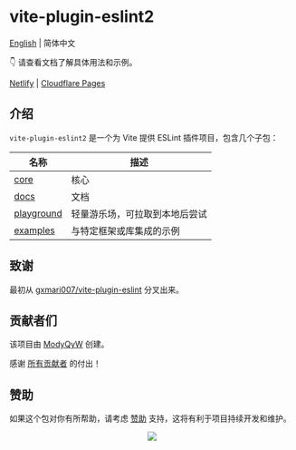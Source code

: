 # vite-plugin-eslint2

[English](./README.md) | 简体中文

👇 请查看文档了解具体用法和示例。

[Netlify](https://vite-plugin-eslint2.netlify.app/) | [Cloudflare Pages](https://vite-plugin-eslint2.modyqyw.top/)

## 介绍

`vite-plugin-eslint2` 是一个为 Vite 提供 ESLint 插件项目，包含几个子包：

| 名称                                                                              | 描述                           |
| --------------------------------------------------------------------------------- | ------------------------------ |
| [core](https://github.com/ModyQyW/vite-plugin-eslint2/tree/main/packages/core)    | 核心                           |
| [docs](https://github.com/ModyQyW/vite-plugin-eslint2/tree/main/docs)             | 文档                           |
| [playground](https://github.com/ModyQyW/vite-plugin-eslint2/tree/main/playground) | 轻量游乐场，可拉取到本地后尝试 |
| [examples](https://github.com/ModyQyW/vite-plugin-eslint2/tree/main/examples)     | 与特定框架或库集成的示例       |

## 致谢

最初从 [gxmari007/vite-plugin-eslint](https://github.com/gxmari007/vite-plugin-eslint) 分叉出来。

## 贡献者们

该项目由 [ModyQyW](https://github.com/ModyQyW) 创建。

感谢 [所有贡献者](https://github.com/ModyQyW/vite-plugin-eslint2/graphs/contributors) 的付出！

## 赞助

如果这个包对你有所帮助，请考虑 [赞助](https://github.com/ModyQyW/sponsors) 支持，这将有利于项目持续开发和维护。

<p align="center">
  <a href="https://cdn.jsdelivr.net/gh/ModyQyW/sponsors/sponsorkit/sponsors.svg">
    <img src="https://cdn.jsdelivr.net/gh/ModyQyW/sponsors/sponsorkit/sponsors.svg"/>
  </a>
</p>
